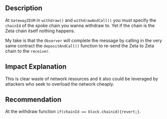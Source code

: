 ## Description

At `GatewayZEVM` in `withdraw()` and `withdrawAndCall()` you must specify the `chainId` of the spoke chain you wanna withdraw to. Yet if the chain is the Zeta chain itself nothing happens.

My take is that the `Observer` will complete the message by calling in the very same contract the `depositAndCall()` function to re-send the Zeta to Zeta chain to the `receiver`.

## Impact Explanation

This is clear waste of network resources and it also could be leveraged by attackers who seek to overload the network cheaply.

## Recommendation

At the withdraw function `if(chainId == block.chainid){revert;}`.
